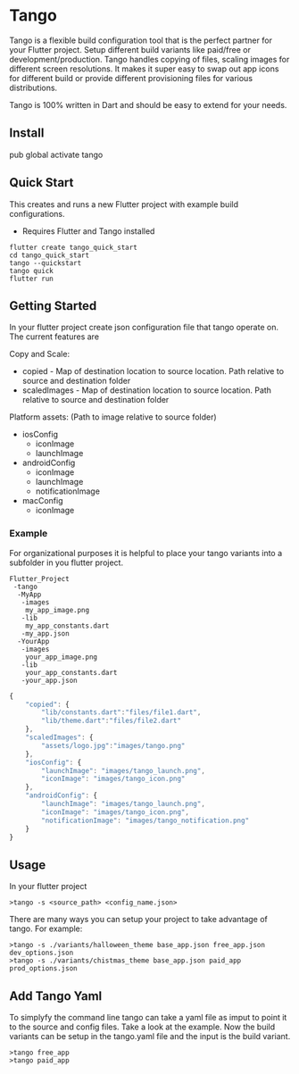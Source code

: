 # Tango
Tango is a flexible build configuration tool that is the perfect partner for your Flutter project. Setup different build variants like paid/free or development/production. Tango handles copying of files, scaling images for different screen resolutions. It makes it super easy to swap out app icons for different build or provide different provisioning files for various distributions.

Tango is 100% written in Dart and should be easy to extend for your needs.

## Install

pub global activate tango

## Quick Start
This creates and runs a new Flutter project with example build configurations.
* Requires Flutter and Tango installed

```
flutter create tango_quick_start
cd tango_quick_start
tango --quickstart
tango quick
flutter run
```

## Getting Started

In your flutter project create json configuration file that tango operate on. The current features are

Copy and Scale:
* copied - Map of destination location to source location. Path relative to source and destination folder
* scaledImages - Map of destination location to source location. Path relative to source and destination folder

Platform assets: (Path to image relative to source folder) 
* iosConfig
  * iconImage 
  * launchImage
* androidConfig
  * iconImage
  * launchImage
  * notificationImage
* macConfig
  * iconImage

### Example
For organizational purposes it is helpful to place your tango variants into a subfolder in you flutter project.

```
Flutter_Project
 -tango
  -MyApp
   -images
    my_app_image.png
   -lib
    my_app_constants.dart
   -my_app.json
  -YourApp
   -images
    your_app_image.png
   -lib
    your_app_constants.dart
   -your_app.json
```


```javascript
{
    "copied": {
        "lib/constants.dart":"files/file1.dart",
        "lib/theme.dart":"files/file2.dart"
    },
    "scaledImages": {
        "assets/logo.jpg":"images/tango.png"
    },
    "iosConfig": {
        "launchImage": "images/tango_launch.png",
        "iconImage": "images/tango_icon.png"
    },
    "androidConfig": {
        "launchImage": "images/tango_launch.png",
        "iconImage": "images/tango_icon.png",
        "notificationImage": "images/tango_notification.png"
    }
}
```


## Usage

In your flutter project
```
>tango -s <source_path> <config_name.json>
```

There are many ways you can setup your project to take advantage of tango. For example:
```
>tango -s ./variants/halloween_theme base_app.json free_app.json dev_options.json
>tango -s ./variants/chistmas_theme base_app.json paid_app prod_options.json
```

## Add Tango Yaml

To simplyfy the command line tango can take a yaml file as imput to point it to the source and config files.
Take a look at the example. Now the build variants can be setup in the tango.yaml file and the input is the build variant. 

```
>tango free_app
>tango paid_app
```
